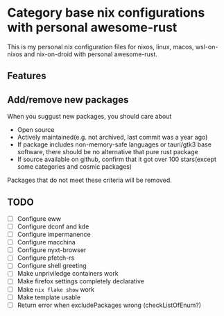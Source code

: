# Category base nix configurations with personal awesome-rust
 This is my personal nix configuration files for nixos, linux, macos, wsl-on-nixos and nix-on-droid with personal awesome-rust.

## Features

## Add/remove new packages
When you suggust new packages, you should care about
- Open source
- Actively maintained(e.g. not archived, last commit was a year ago)
- If package includes non-memory-safe languages or tauri/gtk3 base software, there should be no alternative that pure rust package
- If source available on github, confirm that it got over 100 stars(except some categories and cosmic packages)

Packages that do not meet these criteria will be removed.

## TODO
- [ ] Configure eww
- [ ] Configure dconf and kde
- [ ] Configure impermanence
- [ ] Configure macchina
- [ ] Configure nyxt-browser
- [ ] Configure pfetch-rs
- [ ] Configure shell greeting
- [ ] Make unpriviledge containers work
- [ ] Make firefox settings completely declarative
- [ ] Make `nix flake show` work
- [ ] Make template usable
- [ ] Return error when excludePackages wrong (checkListOfEnum?)
